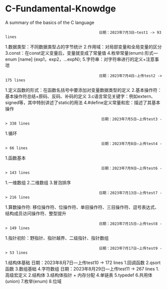 # C-Fundamental-Knowdge
A summary of the basics of the C language

                                              日期：2023年7月3日—test1 -> 93 lines
                                              
1.数据类型：不同数据类型占的字节统计
2.作用域：对局部变量和全局变量的区分
3.const：在const定义变量后，变量就变成了常量值
4.枚举常量(enum):形式—enum [name] {exp1，exp2，...expN};
5.字符串：对字符串进行的定义+注意事项


                                              日期：2023年7月4日—上传test2 -> 175 lines
                                              
1.定义函数的形式：在函数名括号中要添加对变量数据类型的定义
2.基本操作符：基本操作符总结+原码、反码、补码的定义
3.c语言常见关键字：例如extern、signed等，其中特别讲述了static的用法
4.#define定义常量和宏：描述了其基本操作

                                               日期：2023年7月5日—上传test3 -> 338 lines
1.循环


                                               日期：2023年7月8日—上传test4 -> 66 lines
1.函数基本

                                               日期：2023年7月9日—上传test6 -> 143 lines
1.一维数组
2.二维数组
3.冒泡排序

                                              日期：2023年7月13日—上传test7 -> 216 lines
1.算数操作符: 移位操作符、位操作符、单目操作符、三目操作符、逗号表达式、结构成员访问操作符、整型提升

                                              日期：2023年7月15日—上传test8 -> 149 lines
1.指针初阶：野指针、指针越界、二级指针、指针数组

                                              日期：2023年7月17日—上传test9 -> 53 lines
1.结构体基础
                                              日期：2023年8月7日—上传test10 -> 172 lines
1.回调函数
2.qsort函数
3.数组基础
4.字符数组
                                              日期：2023年8月29日—上传test11 -> 267 lines
1.高级宏定义
2.结构体
3.结构体指针 + 内存分配
4.单链表
5.typedef
6.共用体(union)
7.枚举(enum)
8.位域
